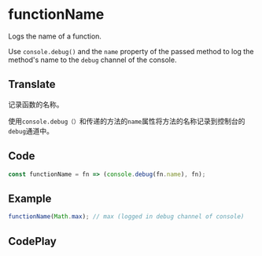 # functionName

Logs the name of a function.

Use `console.debug()` and the `name` property of the passed method to log the method's name to the `debug` channel of the console.

## Translate

记录函数的名称。

使用`console.debug（）`和传递的方法的`name`属性将方法的名称记录到控制台的`debug`通道中。

## Code

```js
const functionName = fn => (console.debug(fn.name), fn);
```

## Example

```js
functionName(Math.max); // max (logged in debug channel of console)
```

## CodePlay

<template>
  <code-play codeplay-id="" />
</template>
